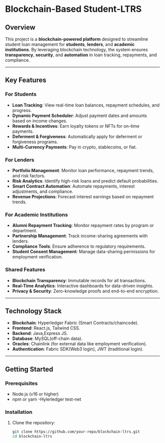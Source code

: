 # Blockchain-Based Student-LTRS

## Overview
This project is a **blockchain-powered platform** designed to streamline student loan management for **students**, **lenders**, and **academic institutions**. By leveraging blockchain technology, the system ensures **transparency**, **security**, and **automation** in loan tracking, repayments, and compliance.

---

## Key Features

### For Students
- **Loan Tracking**: View real-time loan balances, repayment schedules, and progress.
- **Dynamic Payment Scheduler**: Adjust payment dates and amounts based on income changes.
- **Rewards & Incentives**: Earn loyalty tokens or NFTs for on-time payments.
- **Deferment & Forgiveness**: Automatically apply for deferment or forgiveness programs.
- **Multi-Currency Payments**: Pay in crypto, stablecoins, or fiat.

### For Lenders
- **Portfolio Management**: Monitor loan performance, repayment trends, and risk factors.
- **Risk Analytics**: Identify high-risk loans and predict default probabilities.
- **Smart Contract Automation**: Automate repayments, interest adjustments, and compliance.
- **Revenue Projections**: Forecast interest earnings based on repayment trends.

### For Academic Institutions
- **Alumni Repayment Tracking**: Monitor repayment rates by program or department.
- **Partnership Management**: Track income-sharing agreements with lenders.
- **Compliance Tools**: Ensure adherence to regulatory requirements.
- **Student Consent Management**: Manage data-sharing permissions for employment verification.

### Shared Features
- **Blockchain Transparency**: Immutable records for all transactions.
- **Real-Time Analytics**: Interactive dashboards for data-driven insights.
- **Privacy & Security**: Zero-knowledge proofs and end-to-end encryption.

---

## Technology Stack
- **Blockchain**: Hyperledger Fabric (Smart Contracts/chaincode).
- **Frontend**: React.js, Tailwind CSS.
- **Backend**: Java,Express JS.
- **Database**: MySQL(off-chain data).
- **Oracles**: Chainlink (for external data like employment verification).
- **Authentication**: Fabric SDK(Web3 login), JWT (traditional login).

---

## Getting Started

### Prerequisites
- Node.js (v16 or higher)
- npm or yarn
-Hylerledger test-net

### Installation
1. Clone the repository:
   ```bash
   git clone https://github.com/your-repo/blockchain-ltrs.git
   cd blockchain-ltrs
